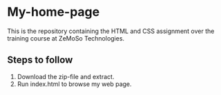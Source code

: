 # My-home-page
This is the repository containing the HTML and CSS assignment over the training course at ZeMoSo Technologies.

## Steps to follow 
1. Download the zip-file and extract.
2. Run index.html to browse my web page.

